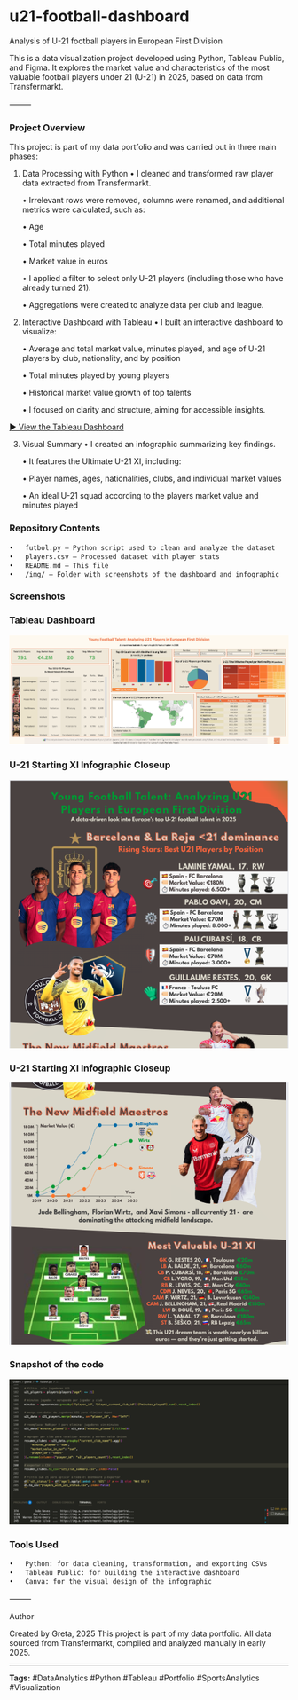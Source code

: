 # u21-football-dashboard
Analysis of U-21 football players in European First Division

This is a data visualization project developed using Python, Tableau Public, and Figma. It explores the market value and characteristics of the most valuable football players under 21 (U-21) in 2025, based on data from Transfermarkt.

⸻

### Project Overview

This project is part of my data portfolio and was carried out in three main phases:

1. Data Processing with Python
	•	I cleaned and transformed raw player data extracted from Transfermarkt.

	•	Irrelevant rows were removed, columns were renamed, and additional metrics were calculated, such as:

	•	Age

	•	Total minutes played

	•	Market value in euros

	•	I applied a filter to select only U-21 players (including those who have already turned 21).

	•	Aggregations were created to analyze data per club and league.

3. Interactive Dashboard with Tableau
	•	I built an interactive dashboard to visualize:

	•	Average and total market value, minutes played, and age of U-21 players by club, nationality, and by position

	•	Total minutes played by young players

	•	Historical market value growth of top talents

	•	I focused on clarity and structure, aiming for accessible insights.
	
[▶️ View the Tableau Dashboard](https://public.tableau.com/app/profile/greta8355/viz/Futbol_197447386490570/Dashboard)

3. Visual Summary
	•	I created an infographic summarizing key findings.

	•	It features the Ultimate U-21 XI, including:

	•	Player names, ages, nationalities, clubs, and individual market values

	•	An ideal U-21 squad according to the players market value and minutes played

### Repository Contents
	•	futbol.py – Python script used to clean and analyze the dataset
	•	players.csv – Processed dataset with player stats
	•	README.md – This file
	•	/img/ – Folder with screenshots of the dashboard and infographic

### Screenshots

### Tableau Dashboard
![Dashboard](img/dashboard_screenshot.png)

### U-21 Starting XI Infographic Closeup
![Dashboard](img/infographic-closeup.png)
### U-21 Starting XI Infographic Closeup
![Dashboard](img/infographic-closeup2.png)

### Snapshot of the code
![Dashboard](img/python_screenshot.png)

### Tools Used
	•	Python: for data cleaning, transformation, and exporting CSVs
	•	Tableau Public: for building the interactive dashboard
	•	Canva: for the visual design of the infographic

⸻

Author

Created by Greta, 2025
This project is part of my data portfolio. All data sourced from Transfermarkt, compiled and analyzed manually in early 2025.

---
**Tags:** #DataAnalytics #Python #Tableau #Portfolio #SportsAnalytics #Visualization


